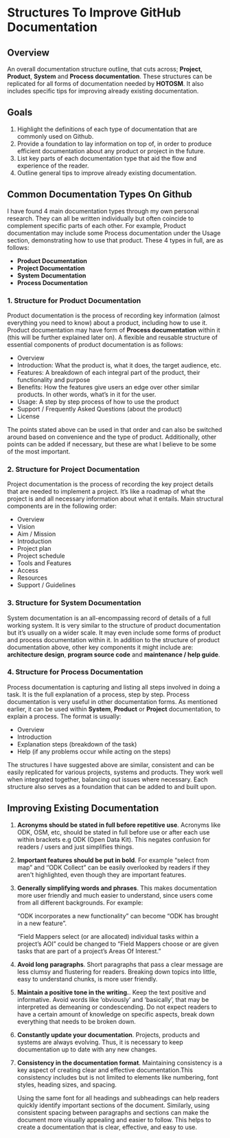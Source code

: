 # Structures To Improve GitHub Documentation

## Overview

An overall documentation structure outline, that cuts across; **Project**, **Product**, **System** and **Process documentation**. These structures can be replicated for all forms of documentation needed by **HOTOSM**. It also includes specific tips for improving already existing documentation.

## Goals

1. Highlight the definitions of each type of documentation that are commonly used on Github.
2. Provide a foundation to lay information on top of, in order to produce efficient documentation about any product or project in the future.
3. List key parts of each documentation type that aid the flow and experience of the reader.
4. Outline general tips to improve already existing documentation.

## Common Documentation Types On Github

I have found 4 main documentation types through my own personal research. They can all be written individually but often coincide to complement specific parts of each other. For example, Product documentation may include some Process documentation under the Usage section, demonstrating how to use that product. These 4 types in full, are as follows:

- **Product Documentation**
- **Project Documentation**
- **System Documentation**
- **Process Documentation**

### 1. Structure for Product Documentation

Product documentation is the process of recording key information (almost everything you need to know) about a product, including how to use it. Product documentation may have form of **Process documentation** within it (this will be further explained later on). A flexible and reusable structure of essential components of product documentation is as follows:

- Overview
- Introduction: What the product is, what it does, the target audience, etc.
- Features: A breakdown of each integral part of the product, their functionality and purpose
- Benefits: How the features give users an edge over other similar products. In other words, what’s in it for the user.
- Usage: A step by step process of how to use the product
- Support / Frequently Asked Questions (about the product)
- License

The points stated above can be used in that order and can also be switched around based on convenience and the type of product. Additionally, other points can be added if necessary, but these are what I believe to be some of the most important.

### 2. Structure for Project Documentation

Project documentation is the process of recording the key project details that are needed to implement a project. It’s like a roadmap of what the project is and all necessary information about what it entails. Main structural components are in the following order:

- Overview
- Vision
- Aim / Mission
- Introduction
- Project plan
- Project schedule
- Tools and Features
- Access
- Resources
- Support / Guidelines

### 3. Structure for System Documentation

System documentation is an all-encompassing record of details of a full working system. It is very similar to the structure of product documentation but it’s usually on a wider scale. It may even include some forms of product and process documentation within it. In addition to the structure of product documentation above, other key components it might include are: **architecture design**, **program source code** and **maintenance / help guide**.

### 4. Structure for Process Documentation

Process documentation is capturing and listing all steps involved in doing a task. It is the full explanation of a process, step by step. Process documentation is very useful in other documentation forms. As mentioned earlier, it can be used within **System**, **Product** or **Project** documentation, to explain a process. The format is usually:

- Overview
- Introduction
- Explanation steps (breakdown of the task)
- Help (if any problems occur while acting on the steps)

The structures I have suggested above are similar, consistent and can be easily replicated for various projects, systems and products. They work well when integrated together, balancing out issues where necessary. Each structure also serves as a foundation that can be added to and built upon.

## Improving Existing Documentation

1. **Acronyms should be stated in full before repetitive use**. Acronyms like ODK, OSM, etc, should be stated in full before use or after each use within brackets e.g ODK (Open Data Kit). This negates confusion for readers / users and just simplifies things.

2. **Important features should be put in bold**. For example “select from map” and ‘’ODK Collect” can be easily overlooked by readers if they aren't highlighted, even though they are important features.

3. **Generally simplifying words and phrases**. This makes documentation more user friendly and much easier to understand, since users come from all different backgrounds. For example:

   “ODK incorporates a new functionality” can become “ODK has brought in a new feature”.

   “Field Mappers select (or are allocated) individual tasks within a project’s AOI” could be changed to “Field Mappers choose or are given tasks that are part of a project’s Areas Of Interest.”

4. **Avoid long paragraphs**. Short paragraphs that pass a clear message are less clumsy and flustering for readers. Breaking down topics into little, easy to understand chunks, is more user friendly.

5. **Maintain a positive tone in the writing.**. Keep the text positive and informative. Avoid words like ‘obviously’ and ‘basically’, that may be interpreted as demeaning or condescending. Do not expect readers to have a certain amount of knowledge on specific aspects, break down everything that needs to be broken down.

6. **Constantly update your documentation**. Projects, products and systems are always evolving. Thus, it is necessary to keep documentation up to date with any new changes.

7. **Consistency in the documentation format**. Maintaining consistency is a key aspect of creating clear and effective documentation.This consistency includes but is not limited to elements like numbering, font styles, heading sizes, and spacing.

   Using the same font for all headings and subheadings can help readers quickly identify important sections of the document. Similarly, using consistent spacing between paragraphs and sections can make the document more visually appealing and easier to follow. This helps to create a documentation that is clear, effective, and easy to use.
